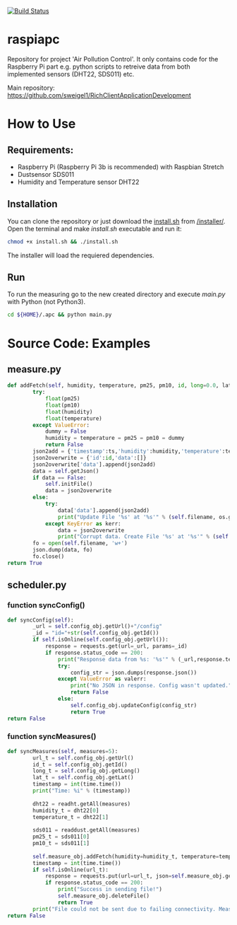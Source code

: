 [![Build Status](https://travis-ci.org/tavvar/raspiapc.svg?branch=master)](https://travis-ci.org/tavvar/raspiapc)

# raspiapc
Repository for project 'Air Pollution Control'. It only contains code for the Raspberry Pi part e.g. python scripts to retreive data from both implemented sensors (DHT22, SDS011) etc.

Main repository: https://github.com/sweigel1/RichClientApplicationDevelopment


# How to Use
## Requirements:
- Raspberry Pi (Raspberry Pi 3b is recommended) with Raspbian Stretch
- Dustsensor SDS011
- Humidity and Temperature sensor DHT22
## Installation
You can clone the repository or just download the [install.sh](https://github.com/tavvar/raspiapc/blob/master/installer/install.sh) from [/installer/](https://github.com/tavvar/raspiapc/blob/master/installer/).
Open the terminal and make *install.sh* executable and run it:
```bash
chmod +x install.sh && ./install.sh
```
The installer will load the requiered dependencies.
## Run
To run the measuring go to the new created directory and execute *main.py* with Python (not Python3).
```bash
cd ${HOME}/.apc && python main.py
```

# Source Code: Examples
## measure.py
```python
def addFetch(self, humidity, temperature, pm25, pm10, id, long=0.0, lat=0.0, ts=0):
        try:
            float(pm25)
            float(pm10)
            float(humidity)
            float(temperature)
        except ValueError:
            dummy = False
            humidity = temperature = pm25 = pm10 = dummy
            return False
        json2add = {'timestamp':ts,'humidity':humidity,'temperature':temperature,'pm25':pm25,'pm10':pm10,'long':long,'lat':lat}
        json2overwrite = {'id':id,'data':[]}
        json2overwrite['data'].append(json2add)
        data = self.getJson()
        if data == False:
            self.initFile()
            data = json2overwrite
        else:
            try:
                data['data'].append(json2add)
                print("Update File '%s' at '%s'" % (self.filename, os.getcwd()))
            except KeyError as kerr:
                data = json2overwrite
                print("Corrupt data. Create File '%s' at '%s'" % (self.filename, os.getcwd()))
        fo = open(self.filename, 'w+')
        json.dump(data, fo)
        fo.close()
return True 
```


## scheduler.py
### function syncConfig()
```python
def syncConfig(self):
        _url = self.config_obj.getUrl()+"/config"
        _id = "id="+str(self.config_obj.getId())
        if self.isOnline(self.config_obj.getUrl()):
            response = requests.get(url=_url, params=_id)
            if response.status_code == 200:
                print("Response data from %s: '%s'" % (_url,response.text))
                try:
                    config_str = json.dumps(response.json())
                except ValueError as valerr:
                    print("No JSON in response. Config wasn't updated.")
                    return False
                else:
                    self.config_obj.updateConfig(config_str)
                    return True
return False
```

### function syncMeasures()
```python
def syncMeasures(self, measures=5):
        url_t = self.config_obj.getUrl()
        id_t = self.config_obj.getId()
        long_t = self.config_obj.getLong()
        lat_t = self.config_obj.getLat()
        timestamp = int(time.time())
        print("Time: %i" % (timestamp))
        
        dht22 = readht.getAll(measures)
        humidity_t = dht22[0]
        temperature_t = dht22[1]
        
        sds011 = readdust.getAll(measures)
        pm25_t = sds011[0]
        pm10_t = sds011[1]
        
        self.measure_obj.addFetch(humidity=humidity_t, temperature=temperature_t, pm25=pm25_t, pm10=pm10_t, id=id_t, long=long_t, lat=lat_t, ts=timestamp)
        timestamp = int(time.time())
        if self.isOnline(url_t):
            response = requests.put(url=url_t, json=self.measure_obj.getJson())
            if response.status_code == 200:
                print("Success in sending file!")
                self.measure_obj.deleteFile()
                return True
        print("File could not be sent due to failing connectivity. Measures are cached locally in file '%s' instead." % (self.measure_obj.filename))
return False
```
